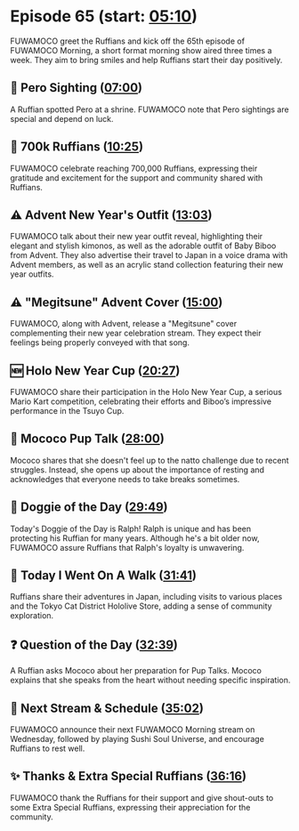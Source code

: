 # Episode 65 (start: [05:10](https://youtu.be/Q8pQaiEmNAQ?t=05m10s))

FUWAMOCO greet the Ruffians and kick off the 65th episode of FUWAMOCO Morning, a short format morning show aired three times a week. They aim to bring smiles and help Ruffians start their day positively.

## 👀 Pero Sighting ([07:00](https://youtu.be/Q8pQaiEmNAQ?t=07m00s))

A Ruffian spotted Pero at a shrine. FUWAMOCO note that Pero sightings are special and depend on luck.

## 🐾 700k Ruffians ([10:25](https://youtu.be/Q8pQaiEmNAQ?t=10m25s))

FUWAMOCO celebrate reaching 700,000 Ruffians, expressing their gratitude and excitement for the support and community shared with Ruffians.

## ⚠️ Advent New Year's Outfit ([13:03](https://youtu.be/Q8pQaiEmNAQ?t=13m03s))

FUWAMOCO talk about their new year outfit reveal, highlighting their elegant and stylish kimonos, as well as the adorable outfit of Baby Biboo from Advent. They also advertise their travel to Japan in a voice drama with Advent members, as well as an acrylic stand collection featuring their new year outfits​​.

## ⚠️ "Megitsune" Advent Cover ([15:00](https://youtu.be/Q8pQaiEmNAQ?t=15m00s))

FUWAMOCO, along with Advent, release a "Megitsune" cover complementing their new year celebration stream. They expect their feelings being properly conveyed with that song.

## 🆕 Holo New Year Cup ([20:27](https://youtu.be/Q8pQaiEmNAQ?t=20m27s))

FUWAMOCO share their participation in the Holo New Year Cup, a serious Mario Kart competition, celebrating their efforts and Biboo’s impressive performance in the Tsuyo Cup.

## 📣 Mococo Pup Talk ([28:00](https://youtu.be/Q8pQaiEmNAQ?t=28m00s))

Mococo shares that she doesn't feel up to the natto challenge due to recent struggles. Instead, she opens up about the importance of resting and acknowledges that everyone needs to take breaks sometimes​​.

## 🐶 Doggie of the Day ([29:49](https://youtu.be/Q8pQaiEmNAQ?t=29m49s))

Today's Doggie of the Day is Ralph! Ralph is unique and has been protecting his Ruffian for many years. Although he's a bit older now, FUWAMOCO assure Ruffians that Ralph's loyalty is unwavering​​.

## 🚶 Today I Went On A Walk ([31:41](https://youtu.be/Q8pQaiEmNAQ?t=31m41s))

Ruffians share their adventures in Japan, including visits to various places and the Tokyo Cat District Hololive Store, adding a sense of community exploration.

## ❓ Question of the Day ([32:39](https://youtu.be/Q8pQaiEmNAQ?t=32m39s))

A Ruffian asks Mococo about her preparation for Pup Talks. Mococo explains that she speaks from the heart without needing specific inspiration.

## 📅 Next Stream & Schedule ([35:02](https://youtu.be/Q8pQaiEmNAQ?t=35m02s))

FUWAMOCO announce their next FUWAMOCO Morning stream on Wednesday, followed by playing Sushi Soul Universe, and encourage Ruffians to rest well.

## ✨ Thanks & Extra Special Ruffians ([36:16](https://youtu.be/Q8pQaiEmNAQ?t=36m16s))

FUWAMOCO thank the Ruffians for their support and give shout-outs to some Extra Special Ruffians, expressing their appreciation for the community.
